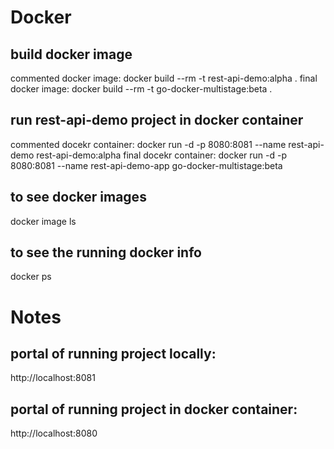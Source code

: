 # Docker

## build docker image
commented docker image: docker build --rm -t rest-api-demo:alpha .
final docker image: docker build --rm -t go-docker-multistage:beta .

## run rest-api-demo project in docker container
commented docekr container: docker run -d -p 8080:8081 --name rest-api-demo rest-api-demo:alpha 
final docekr container: docker run -d -p 8080:8081 --name rest-api-demo-app go-docker-multistage:beta

## to see docker images
docker image ls

## to see the running docker info
docker ps

# Notes

## portal of running project locally:
http://localhost:8081
## portal of running project in docker container:
http://localhost:8080